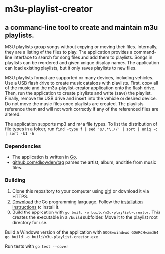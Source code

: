 # m3u-playlist-creator

## a command-line tool to create and maintain m3u playlists.

M3U playlists group songs without copying or moving their files.
Internally, they are a listing of the files to play.
The application provides a command-line interface to search for song files and add them to playlists.
Songs in playlists can be reordered and given unique display names.
The application can load existing playlists, but it only saves playlists to new files.

M3U playlists format are supported on many devices, including vehicles. 
Use a USB flash drive to create music catalogs with playlists.
First, copy all of the music and the m3u-playlist-creator application onto the flash drive.
Then, run the application to create playlists and write (save) the playlist.
Finally, remove the USB drive and insert into the vehicle or desired device.
Do not move the music files once playlists are created.
The playlists reference them and will not work correctly if any of the referenced files are altered.

The application supports mp3 and m4a file types.
To list the distribution of file types in a folder, run `find -type f | sed 's/.*\.//' | sort | uniq -c | sort -k1 -h`

### Dependencies

* The application is written in [Go](https://go.dev).
* [github.com/dhowden/tag](https://github.com/dhowden/tag) parses the artist, album, and title from music files.

### Building

1. Clone this repository to your computer using [git](https://git-scm.com/)) or download it via HTTPS.
1. [Download](https://go.dev/dl/) the Go programming language.
Follow the [installation instructions](https://go.dev/doc/install) to install it.
1. Build the application with `go build -o build/m3u-playlist-creator`.
This creates the executable in a `/build` subfolder.
Move it to the playlist root directory for use.

Build a Windows version of the application with `GOOS=windows GOARCH=amd64 go build -o build/m3u-playlist-creator.exe`

Run tests with `go test --cover`